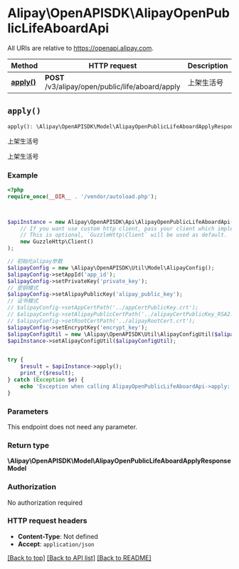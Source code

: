 # Alipay\OpenAPISDK\AlipayOpenPublicLifeAboardApi

All URIs are relative to https://openapi.alipay.com.

Method | HTTP request | Description
------------- | ------------- | -------------
[**apply()**](AlipayOpenPublicLifeAboardApi.md#apply) | **POST** /v3/alipay/open/public/life/aboard/apply | 上架生活号


## `apply()`

```php
apply(): \Alipay\OpenAPISDK\Model\AlipayOpenPublicLifeAboardApplyResponseModel
```

上架生活号

上架生活号

### Example

```php
<?php
require_once(__DIR__ . '/vendor/autoload.php');



$apiInstance = new Alipay\OpenAPISDK\Api\AlipayOpenPublicLifeAboardApi(
    // If you want use custom http client, pass your client which implements `GuzzleHttp\ClientInterface`.
    // This is optional, `GuzzleHttp\Client` will be used as default.
    new GuzzleHttp\Client()
);

// 初始化alipay参数
$alipayConfig = new \Alipay\OpenAPISDK\Util\Model\AlipayConfig();
$alipayConfig->setAppId('app_id');
$alipayConfig->setPrivateKey('private_key');
// 密钥模式
$alipayConfig->setAlipayPublicKey('alipay_public_key');
// 证书模式
// $alipayConfig->setAppCertPath('../appCertPublicKey.crt');
// $alipayConfig->setAlipayPublicCertPath('../alipayCertPublicKey_RSA2.crt');
// $alipayConfig->setRootCertPath('../alipayRootCert.crt');
$alipayConfig->setEncryptKey('encrypt_key');
$alipayConfigUtil = new \Alipay\OpenAPISDK\Util\AlipayConfigUtil($alipayConfig);
$apiInstance->setAlipayConfigUtil($alipayConfigUtil);


try {
    $result = $apiInstance->apply();
    print_r($result);
} catch (Exception $e) {
    echo 'Exception when calling AlipayOpenPublicLifeAboardApi->apply: ', $e->getMessage(), PHP_EOL;
}
```

### Parameters

This endpoint does not need any parameter.

### Return type

**\Alipay\OpenAPISDK\Model\AlipayOpenPublicLifeAboardApplyResponseModel**

### Authorization

No authorization required

### HTTP request headers

- **Content-Type**: Not defined
- **Accept**: `application/json`

[[Back to top]](#) [[Back to API list]](../../README.md#api-endpoints)
[[Back to README]](../../README.md)
